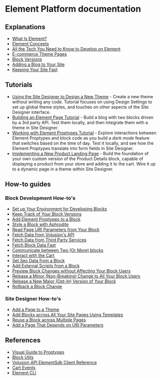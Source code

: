 # Element Platform documentation

## Explanations

* [What Is Element?](explanations/what-is-element/README.md)
* [Element Concepts](explanations/element-concepts/README.md)
* [All the Tech You Need to Know to Develop on Element](explanations/all-the-tech-you-need/README.md)
* [E-commerce Theme Pages](explanations/e-commerce-pages/README.md)
* [Block Versions](explanations/block-versions/README.md)
* [Adding a Blog to Your Site](explanations/adding-a-blog/README.md)
* [Keeping Your Site Fast](explanations/keeping-your-site-fast/README.md)

## Tutorials

* [Using the Site Designer to Design a New Theme](tutorials/site-designer/README.md) - Create a new theme without writing any code. Tutorial focuses on using Design Settings to set up global theme styles, and touches on other aspects of the Site Designer interface.
* [Building an Element Page Tutorial](tutorials/building-an-element-page/README.md) - Build a blog with two blocks driven by a 3rd party API. Test them locally, and then integrate them with a theme in Site Designer.
* [Working with Element Proptypes Tutorial](tutorials/proptypes/README.md) - Explore interactions between Element Proptypes and block code as you build a _dark mode_ feature that switches based on the time of day. Test it locally, and see how the Element Proptypes translate into form fields in Site Designer.
* [Implementing a New Product Landing Page](tutorials/product-landing-page/README.md) - Build the foundation of your own custom version of the Product Details block, capable of displaying a product from your store and adding it to the cart. Wire it up to a dynamic page in a theme within Site Designer.

## How-to guides

### Block Development How-to's

* [Set up Your Environment for Developing Blocks](how-to/env-setup/README.md)
* [Keep Track of Your Block Versions](how-to/track-block-versions/README.md)
* [Add Element Proptypes to a Block](how-to/proptypes/README.md)
* [Style a Block with Aphrodite](how-to/style-a-block-with-aphrodite/README.md)
* [Read Page URI Parameters from Your Block](how-to/read-page-uri-parameters-in-blocks/README.md)
* [Fetch Data from Volusion's API](how-to/data-volusion-api/README.md)
* [Fetch Data from Third Party Services](how-to/data-third-party-services/README.md)
* [Fetch Block Data Fast](how-to/fetch-data-fast/README.md)
* [Communicate between Two (Or More) blocks](how-to/communicate-between-blocks/README.md)
* [Interact with the Cart](how-to/interact-with-the-cart/README.md)
* [Set Seo Data from a Block](/how-to/set-seo-data-from-a-block/README.md)
* [Add External Scripts from a Block](/how-to/add-external-scripts-from-a-block/README.md)
* [Preview Block Changes without Affecting Your Block Users](how-to/preview-block-changes/README.md)
* [Release a Minor (Non-Breaking) Change to All Your Block Users](/how-to/release-a-minor-block-change/README.md)
* [Release a New Major (Opt-In) Version of Your Block](how-to/release-a-new-major-block-version/README.md)
* [Rollback a Block Change](how-to/rollback-a-block-change/README.md)

### Site Designer How-to's

* [Add a Page to a Theme](how-to/add-page-to-theme/README.md)
* [Add Blocks across All Your Site Pages Using Templates](how-to/add-blocks-to-templates/README.md)
* [Reuse a Block across Multiple Pages](how-to/reuse-a-block-across-pages/README.md)
* [Add a Page That Depends on URI Parameters](how-to/add-page-with-uri-parameters/README.md)

## References

* [Visual Guide to Proptypes](references/proptypes/README.md)
* [Block Utils](references/block-utils/README.md)
* [Volusion API ElementSdk Client Reference](references/sdk/README.md)
* [Cart Events](references/cart-events/README.md)
* [Element CLI](references/element-cli/README.md)
